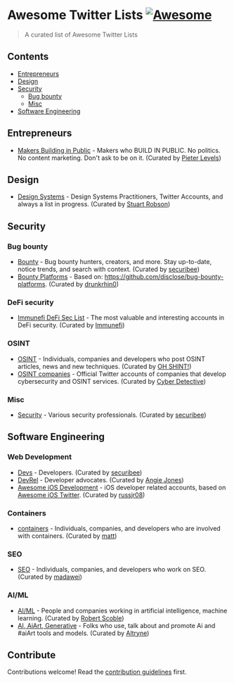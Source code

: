 # Awesome Twitter Lists [![Awesome](https://awesome.re/badge.svg)](https://awesome.re)

> A curated list of Awesome Twitter Lists

## Contents

- [Entrepreneurs](#entrepreneurs)
- [Design](#design)
- [Security](#security)
  - [Bug bounty](#bug-bounty)
  - [Misc](#misc)
- [Software Engineering](#software-engineering)

## Entrepreneurs
- [Makers Building in Public](https://twitter.com/i/lists/1368738285263159296) - Makers who BUILD IN PUBLIC. No politics. No content marketing. Don't ask to be on it. (Curated by [Pieter Levels](https://twitter.com/levelsio))

## Design
- [Design Systems](https://twitter.com/i/lists/1178611443970793472) - Design Systems Practitioners, Twitter Accounts, and always a list in progress. (Curated by [Stuart Robson](https://twitter.com/StuRobson))

## Security

### Bug bounty
- [Bounty](https://twitter.com/i/lists/1253517962272743424) - Bug bounty hunters, creators, and more. Stay up-to-date, notice trends, and search with context. (Curated by [securibee](https://twitter.com/securibee))
- [Bounty Platforms](https://twitter.com/i/lists/1580830663925981184) - Based on: https://github.com/disclose/bug-bounty-platforms. (Curated by [drunkrhin0](https://twitter.com/drunkrhin0))

### DeFi security
- [Immunefi DeFi Sec List](https://twitter.com/i/lists/1404465310548344833) - The most valuable and interesting accounts in DeFi security. (Curated by [Immunefi](https://twitter.com/immunefi))

### OSINT
- [OSINT](https://twitter.com/i/lists/1459796018183106564) - Individuals, companies and developers who post OSINT articles, news and new techniques. (Curated by [OH SHINT!](https://twitter.com/ohshint_))
- [OSINT companies](https://twitter.com/i/lists/1438495446809333760) - Official Twitter accounts of companies that develop cybersecurity and OSINT services. (Curated by [Cyber Detective](https://twitter.com/cyb_detective))

### Misc
- [Security](https://twitter.com/i/lists/1253742843727876099) - Various security professionals. (Curated by [securibee](https://twitter.com/securibee))

## Software Engineering
### Web Development
- [Devs](https://twitter.com/i/lists/1253741763073912837) - Developers. (Curated by [securibee](https://twitter.com/securibee))
- [DevRel](https://twitter.com/i/lists/1157031092102189056) - Developer advocates. (Curated by [Angie Jones](https://twitter.com/techgirl1908))
- [Awesome iOS Development](https://twitter.com/i/lists/897931473155764226) - iOS developer related accounts, based on [Awesome iOS Twitter](https://github.com/carolanitz/Awesome-iOS-Twitter). (Curated by [russjr08](https://twitter.com/russjr08))

### Containers
- [containers](https://twitter.com/i/lists/219225922) - Individuals, companies, and developers who are involved with containers. (Curated by [matt](https://twitter.com/brimston3))

### SEO
- [SEO](https://twitter.com/i/lists/1341048200677842950) - Individuals, companies, and developers who work on SEO. (Curated by [madawei](https://twitter.com/madawei2699))

### AI/ML
- [AI/ML](https://twitter.com/i/lists/952969346518720512) - People and companies working in artificial intelligence, machine learning. (Curated by [Robert Scoble](https://twitter.com/Scobleizer))
- [AI, AiArt, Generative](https://twitter.com/i/lists/1318967584721690626) - Folks who use, talk about and promote Ai and #aiArt tools and models. (Curated by [Altryne](https://twitter.com/altryne))

## Contribute

Contributions welcome! Read the [contribution guidelines](contributing.md) first.
